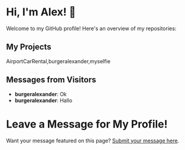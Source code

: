 # Hi, I'm Alex! 👋

Welcome to my GitHub profile! Here's an overview of my repositories:

## My Projects

AirportCarRental,burgeralexander,myselfie

## Messages from Visitors

- **burgeralexander**: Ok
- **burgeralexander**: Hallo

# Leave a Message for My Profile!

Want your message featured on this page? [Submit your message here](https://LXBUGR.github.io/LXBUGR/write_message.html).

